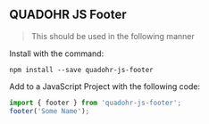 ## QUADOHR JS Footer
> This should be used in the following manner

Install with the command:

```
npm install --save quadohr-js-footer
```
Add to a JavaScript Project with the following code:
```javascript
import { footer } from 'quadohr-js-footer';
footer('Some Name');
```